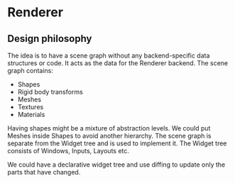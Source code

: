 # Renderer

## Design philosophy

The idea is to have a scene graph without any backend-specific data structures or code.
It acts as the data for the Renderer backend.
The scene graph contains:
* Shapes
* Rigid body transforms
* Meshes
* Textures
* Materials

Having shapes might be a mixture of abstraction levels.
We could put Meshes inside Shapes to avoid another hierarchy.
The scene graph is separate from the Widget tree and is used to implement it.
The Widget tree consists of Windows, Inputs, Layouts etc.

We could have a declarative widget tree and use diffing to update only the parts that have changed.
